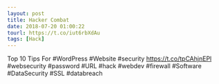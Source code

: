 ```yaml
---
layout: post
title: Hacker Combat
date: 2018-07-20 01:00:22
tourl: https://t.co/iut6rbXdAu
tags: [Hack]
---
```

Top 10 Tips For #WordPress #Website #security https://t.co/tpCAhjnEPl
#websecurity #password #URL #hack #webdev #firewall #Software #DataSecurity #SSL #databreach